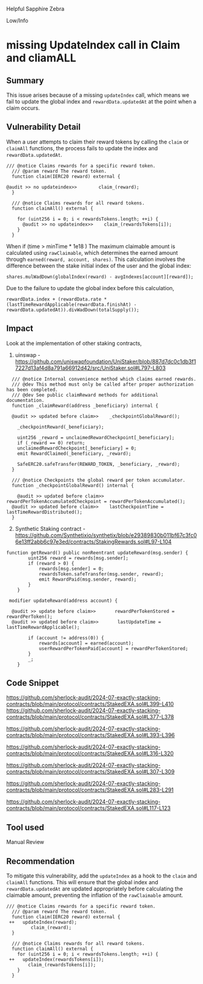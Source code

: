 Helpful Sapphire Zebra

Low/Info

# missing UpdateIndex call in Claim and cliamALL

## Summary
This issue arises because of a missing `updateIndex` call, which means we fail to update the global index and `rewardData.updatedAt` at the point when a claim occurs. 

## Vulnerability Detail
When a user attempts to claim their reward tokens by calling the `claim` or `claimAll` functions, the process fails to update the index and `rewardData.updatedAt`. 
```solidity
/// @notice Claims rewards for a specific reward token.
  /// @param reward The reward token.
  function claim(IERC20 reward) external {

@audit >> no updateindex>>        claim_(reward);
  }

  /// @notice Claims rewards for all reward tokens.
  function claimAll() external {

    for (uint256 i = 0; i < rewardsTokens.length; ++i) {
      @audit >> no updateindex>>    claim_(rewardsTokens[i]);
    }
  }
```

When   if (time > minTime * 1e18 )
The maximum claimable amount is calculated using `rawClaimable`, which determines the earned amount through `earned(reward, account, shares)`. This calculation involves the difference between the stake initial index of the user and the global index:

```solidity
shares.mulWadDown(globalIndex(reward) - avgIndexes[account][reward]);
```

Due to the failure to update the global index before this calculation, 

```solidity
rewardData.index + (rewardData.rate * (lastTimeRewardApplicable(rewardData.finishAt) - rewardData.updatedAt)).divWadDown(totalSupply());
```



## Impact


Look at the implementation of other staking contracts,
1. uinswap - https://github.com/uniswapfoundation/UniStaker/blob/887d7dc0c1db3f17227d13af4d8a791a66912d42/src/UniStaker.sol#L797-L803
```solidity
  /// @notice Internal convenience method which claims earned rewards.
  /// @dev This method must only be called after proper authorization has been completed.
  /// @dev See public claimReward methods for additional documentation.
  function _claimReward(address _beneficiary) internal {

  @audit >> updated before claim>>    _checkpointGlobalReward();

    _checkpointReward(_beneficiary);

    uint256 _reward = unclaimedRewardCheckpoint[_beneficiary];
    if (_reward == 0) return;
    unclaimedRewardCheckpoint[_beneficiary] = 0;
    emit RewardClaimed(_beneficiary, _reward);

    SafeERC20.safeTransfer(REWARD_TOKEN, _beneficiary, _reward);
  }
```
```solidity
  /// @notice Checkpoints the global reward per token accumulator.
  function _checkpointGlobalReward() internal {

    @audit >> updated before claim>>  rewardPerTokenAccumulatedCheckpoint = rewardPerTokenAccumulated();
  @audit >> updated before claim>>    lastCheckpointTime = lastTimeRewardDistributed();
  }
```

2. Synthetic Staking contract - https://github.com/Synthetixio/synthetix/blob/e29389830b011bf67c3fc06e13ff2abb6c97e3ed/contracts/StakingRewards.sol#L97-L104

```solidity
function getReward() public nonReentrant updateReward(msg.sender) {
        uint256 reward = rewards[msg.sender];
        if (reward > 0) {
            rewards[msg.sender] = 0;
            rewardsToken.safeTransfer(msg.sender, reward);
            emit RewardPaid(msg.sender, reward);
        }
    }

 modifier updateReward(address account) {

  @audit >> update before claim>>       rewardPerTokenStored = rewardPerToken();
  @audit >> updated before claim>>       lastUpdateTime = lastTimeRewardApplicable();

        if (account != address(0)) {
            rewards[account] = earned(account);
            userRewardPerTokenPaid[account] = rewardPerTokenStored;
        }
        _;
    }

```


## Code Snippet

https://github.com/sherlock-audit/2024-07-exactly-stacking-contracts/blob/main/protocol/contracts/StakedEXA.sol#L399-L410
https://github.com/sherlock-audit/2024-07-exactly-stacking-contracts/blob/main/protocol/contracts/StakedEXA.sol#L377-L378

https://github.com/sherlock-audit/2024-07-exactly-stacking-contracts/blob/main/protocol/contracts/StakedEXA.sol#L393-L396

https://github.com/sherlock-audit/2024-07-exactly-stacking-contracts/blob/main/protocol/contracts/StakedEXA.sol#L316-L320

https://github.com/sherlock-audit/2024-07-exactly-stacking-contracts/blob/main/protocol/contracts/StakedEXA.sol#L307-L309

https://github.com/sherlock-audit/2024-07-exactly-stacking-contracts/blob/main/protocol/contracts/StakedEXA.sol#L283-L291

https://github.com/sherlock-audit/2024-07-exactly-stacking-contracts/blob/main/protocol/contracts/StakedEXA.sol#L117-L123
## Tool used

Manual Review

## Recommendation

To mitigate this vulnerability, add the `updateIndex` as a hook to the `claim` and `claimAll` functions. This will ensure that the global index and `rewardData.updatedAt` are updated appropriately before calculating the claimable amount, preventing the inflation of the `rawClaimable` amount.


```solidity
/// @notice Claims rewards for a specific reward token.
  /// @param reward The reward token.
  function claim(IERC20 reward) external {
 ++   updateIndex(reward);
         claim_(reward);
  }

  /// @notice Claims rewards for all reward tokens.
  function claimAll() external {
    for (uint256 i = 0; i < rewardsTokens.length; ++i) {
 ++   updateIndex(rewardsTokens[i]);
        claim_(rewardsTokens[i]);
    }
  }
```
